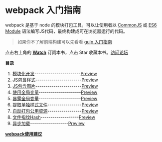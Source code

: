webpack 入门指南
===========

webpack 是基于 node 的模块打包工具，可以让使用者以 [CommonJS](http://javascript.ruanyifeng.com/nodejs/module.html#toc0) 或 [ES6 Module](http://es6.ruanyifeng.com/#docs/module) 语法编写JS代码，最终构建成可在浏览器运行的代码。

> 如果你不了解前端构建可以先看看 [gulp 入门指南](https://github.com/nimojs/gulp-book#gulp-入门指南)

点击右上角的 **[Watch](https://github.com/nimojs/webpack-book/subscription)** 订阅本书，点击 Star 收藏本书。[访问论坛](https://github.com/nimojs/webpack-book/issues)


**目录**  

1. [模块化开发](./1-modules/)-----------------------[Preview](http://nimojs.github.io/webpack-book/1-modules/)
2. [JS包含样式](./2-style/)-----------------------[Preview](http://nimojs.github.io/webpack-book/2-style/)
3. [JS包含图片](./3-url-loader)-----------------------[Preview](http://nimojs.github.io/webpack-book/3-url-loader/)
4. [使用全局变量](./4-externals)---------------------[Preview](http://nimojs.github.io/webpack-book/4-externals/)
5. [暴露全局变量](./5-expose)---------------------[Preview](http://nimojs.github.io/webpack-book/5-expose/)
6. [提取单独样式文件](./6-extract-text)-----------------[Preview](http://nimojs.github.io/webpack-book/6-extract-text/)
7. [自动打包公用资源](./7-commonschunk)-----------------[Preview](http://nimojs.github.io/webpack-book/7-commonschunk/)
8. [文件指纹Hash](./8-hash)-------------------[Preview](http://nimojs.github.io/webpack-book/8-hash/)
9. [异步加载](./9-ensure)-------------------[Preview](http://nimojs.github.io/webpack-book/9-ensure/)



**[webpack使用建议](./propose.md)**
